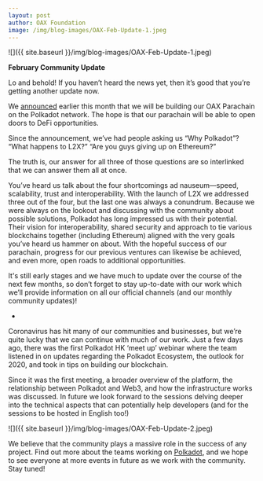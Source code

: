 ```yaml
---
layout: post
author: OAX Foundation
image: /img/blog-images/OAX-Feb-Update-1.jpeg
---
```


![]({{ site.baseurl }}/img/blog-images/OAX-Feb-Update-1.jpeg)

<b>February Community Update</b>

Lo and behold! If you haven’t heard the news yet, then it’s good that you’re getting another update now. 

We <a href="https://www.oax.org/2020/02/11/OAX-Foundation-to-Build-on-Polkadot-Network.html">announced</a> earlier this month that we will be building our OAX Parachain on the Polkadot network. The hope is that our parachain will be able to open doors to DeFi opportunities. 

Since the announcement, we’ve had people asking us “Why Polkadot”? “What happens to L2X?” “Are you guys giving up on Ethereum?”

The truth is, our answer for all three of those questions are so interlinked that we can answer them all at once.

You’ve heard us talk about the four shortcomings ad nauseum—speed, scalability, trust and interoperability. With the launch of L2X we addressed three out of the four, but the last one was always a conundrum. Because we were always on the lookout and discussing with the community about possible solutions, Polkadot has long impressed us with their potential. Their vision for interoperability, shared security and approach to tie various blockchains together (including Ethereum) aligned with the very goals you’ve heard us hammer on about. With the hopeful success of our parachain, progress for our previous ventures can likewise be achieved, and even more, open roads to additional opportunities.

It's still early stages and we have much to update over the course of the next few months, so don’t forget to stay up-to-date with our work which we’ll provide information on all our official channels (and our monthly community updates)!

-

Coronavirus has hit many of our communities and businesses, but we’re quite lucky that we can continue with much of our work. Just a few days ago, there was the first Polkadot HK ‘meet up’ webinar where the team listened in on updates regarding the Polkadot Ecosystem, the outlook for 2020, and took in tips on building our blockchain. 

Since it was the first meeting, a broader overview of the platform, the relationship between Polkadot and Web3, and how the infrastructure works was discussed. In future we look forward to the sessions delving deeper into the technical aspects that can potentially help developers (and for the sessions to be hosted in English too!)

![]({{ site.baseurl }}/img/blog-images/OAX-Feb-Update-2.jpeg)

We believe that the community plays a massive role in the success of any project. Find out more about the teams working on <a href="polkaproject.com/">Polkadot</a>, and we hope to see everyone at more events in future as we work with the community. Stay tuned!
